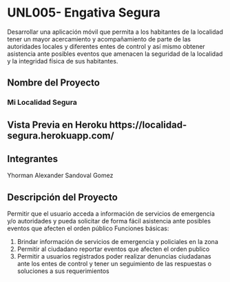 <h1>UNL005- Engativa Segura</h1>

Desarrollar una aplicación móvil que permita a los habitantes de la localidad tener un mayor acercamiento y acompañamiento de parte de las autoridades locales y diferentes entes de control y así mismo obtener asistencia ante posibles eventos que amenacen la seguridad de la localidad y la integridad física de sus habitantes.

<h2>Nombre del Proyecto</h2>
<h3>Mi Localidad Segura</h3>

<h2>Vista Previa en Heroku</2>
https://localidad-segura.herokuapp.com/

<h2>Integrantes</h2>                   
Yhorman Alexander Sandoval Gomez

<h2>Descripción del Proyecto</h2>

Permitir que el usuario acceda a información de servicios de emergencia y/o autoridades y pueda solicitar de forma fácil asistencia ante posibles eventos que afecten el orden público
Funciones básicas:

1.	Brindar información de servicios de emergencia y policiales en la zona
2.	Permitir al ciudadano reportar eventos que afecten el orden publico
3.	Permitir a usuarios registrados poder realizar denuncias ciudadanas ante los entes de control y tener un seguimiento de las respuestas o soluciones a sus requerimientos

